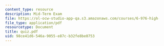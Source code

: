 ```yaml
---
content_type: resource
description: Mid-Term Exam
file: https://ol-ocw-studio-app-qa.s3.amazonaws.com/courses/6-976-high-speed-communication-circuits-and-systems-spring-2003/98ce41d6546a9055e87cb32fe8be0753_quiz.pdf
file_type: application/pdf
resourcetype: Document
title: quiz.pdf
uid: 98ce41d6-546a-9055-e87c-b32fe8be0753
---
```

